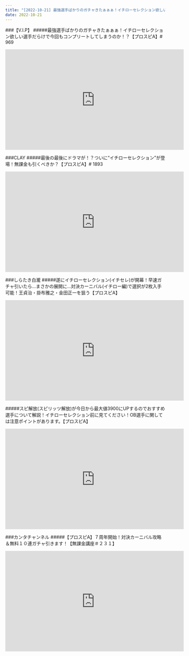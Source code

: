 ```yaml
---
title: "[2022-10-21] 最強選手ばかりのガチャきたぁぁぁ！イチローセレクション欲しい選手だらけで今回もコンプリートしてしまうのか！？【プロスピA】# 969 他"
date: 2022-10-21
---
```

###【V.I.P】
#####最強選手ばかりのガチャきたぁぁぁ！イチローセレクション欲しい選手だらけで今回もコンプリートしてしまうのか！？【プロスピA】# 969
<iframe width="560" height="315" src="https://www.youtube.com/embed/4MMRav_EksI" frameborder="0" allow="accelerometer; autoplay; clipboard-write; encrypted-media; gyroscope; picture-in-picture" allowfullscreen></iframe>

###CLAY
#####最後の最後にドラマが！？ついに“イチローセレクション”が登場！無課金も引くべきか？【プロスピA】# 1893
<iframe width="560" height="315" src="https://www.youtube.com/embed/jwceXsJPcKk" frameborder="0" allow="accelerometer; autoplay; clipboard-write; encrypted-media; gyroscope; picture-in-picture" allowfullscreen></iframe>

###しらたき白瀧
#####遂にイチローセレクション(イチセレ)が開幕！早速ガチャ引いたら…まさかの展開に…対決カーニバル(イチロー編)で選択が2枚入手可能！王貞治・掛布雅之・金田正一を狙う【プロスピA】
<iframe width="560" height="315" src="https://www.youtube.com/embed/QHp9CwXt5SA" frameborder="0" allow="accelerometer; autoplay; clipboard-write; encrypted-media; gyroscope; picture-in-picture" allowfullscreen></iframe>

#####スピ解放(スピリッツ解放)が今日から最大値3900にUPするのでおすすめ選手について解説！イチローセレクション前に見てください！OB選手に関しては注意ポイントがあります。【プロスピA】
<iframe width="560" height="315" src="https://www.youtube.com/embed/yNWCs2ucD7I" frameborder="0" allow="accelerometer; autoplay; clipboard-write; encrypted-media; gyroscope; picture-in-picture" allowfullscreen></iframe>

###カンタチャンネル
#####【プロスピA】７周年開始！対決カーニバル攻略＆無料１０連ガチャ引きます！【無課金講座＃２３１】
<iframe width="560" height="315" src="https://www.youtube.com/embed/YBshJ9EJ5CQ" frameborder="0" allow="accelerometer; autoplay; clipboard-write; encrypted-media; gyroscope; picture-in-picture" allowfullscreen></iframe>

